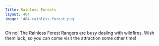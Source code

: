 ```yaml
---
Title: Rainless Forests
layout: 404
image: '404-rainless-forest.png'
---
```

Oh no!  The Rainless Forest Rangers are busy dealing with wildfires. Wish them luck, so you can come visit the attraction some other time!
